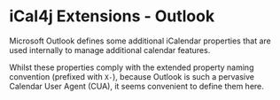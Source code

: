# iCal4j Extensions - Outlook

Microsoft Outlook defines some additional iCalendar properties that are used internally to manage additional
calendar features.

Whilst these properties comply with the extended property naming convention (prefixed with `X-`),
because Outlook is such a pervasive Calendar User Agent (CUA), it seems convenient to define them here.
